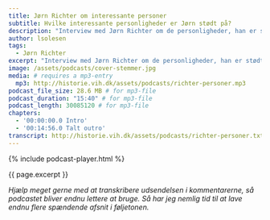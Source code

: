 ```yaml
---
title: Jørn Richter om interessante personer
subtitle: Hvilke interessante personligheder er Jørn stødt på?
description: "Interview med Jørn Richter om de personligheder, han er stødt ind i som lærer på Vejle Idrætshøjskole."
author: lsolesen
tags:
  - Jørn Richter
excerpt: "Interview med Jørn Richter om de personligheder, han er stødt ind i som lærer på Vejle Idrætshøjskole."
image: /assets/podcasts/cover-stemmer.jpg
media: # requires a mp3-entry
  mp3: http://historie.vih.dk/assets/podcasts/richter-personer.mp3
podcast_file_size: 28.6 MB # for mp3-file
podcast_duration: "15:40" # for mp3-file
podcast_length: 30085120 # for mp3-file
chapters:
  - '00:00:00.0 Intro'
  - '00:14:56.0 Talt outro'
transcript: http://historie.vih.dk/assets/podcasts/richter-personer.txt
---
```


{% include podcast-player.html %}

{{ page.excerpt }}

_Hjælp meget gerne med at transkribere udsendelsen i kommentarerne, så podcastet bliver endnu lettere at bruge. Så har jeg nemlig tid til at lave endnu flere spændende afsnit i føljetonen._

